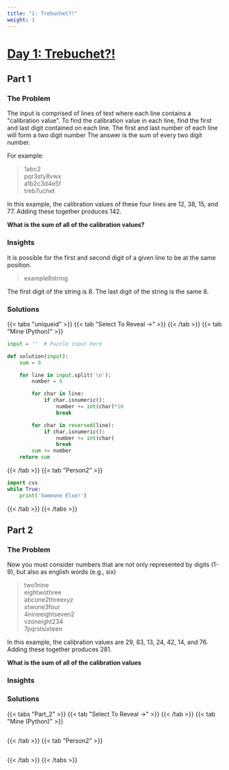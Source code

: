 ```yaml
---
title: "1: Trebuchet?!"
weight: 1
---
```


# [Day 1: Trebuchet?!](https://adventofcode.com/2023/day/1)
## Part 1
### The Problem

The input is comprised of lines of text where each line contains a "calibration value".
To find the calibration value in each line, find the first and last digit contained on each line.
The first and last number of each line will form a two digit number
The answer is the sum of every two digit number.

For example:

> 1abc2  
> pqr3sty8vwx  
> a1b2c3d4e5f  
> treb7uchet

In this example, the calibration values of these four lines are 12, 38, 15, and 77. Adding these together produces 142.

**What is the sum of all of the calibration values?**

### Insights
It is possible for the first and second digit of a given line to be at the same position.

> example8string

The first digit of the string is 8. The last digit of the string is the same 8.

### Solutions

{{< tabs "uniqueid" >}}
{{< tab "Select To Reveal ->" >}}
{{< /tab >}}
{{< tab "Mine (Python)" >}}
```python
input = ''  # Puzzle input here

def solution(input):
	sum = 0

	for line in input.split('\n'):
		number = 0

		for char in line:
			if char.isnumeric():
				number += int(char)*10
				break

		for char in reversed(line):
			if char.isnumeric():
				number += int(char)
				break
		sum += number
	return sum
```
{{< /tab >}}
{{< tab "Person2" >}}
```python
import cvs
while True:
	print('Someone Else!')
```
{{< /tab >}}
{{< /tabs >}}


## Part 2
### The Problem

Now you must consider numbers that are not only represented by digits (1-9), but also as english words (e.g., six)

> two1nine  
> eightwothree  
> abcone2threexyz  
> xtwone3four  
> 4nineeightseven2  
> vzoneight234  
> 7pqrstsixteen  

In this example, the calibration values are 29, 83, 13, 24, 42, 14, and 76. Adding these together produces 281.

**What is the sum of all of the calibration values**

### Insights



### Solutions

{{< tabs "Part_2" >}}
{{< tab "Select To Reveal ->" >}}
{{< /tab >}}
{{< tab "Mine (Python)" >}}
```python
```
{{< /tab >}}
{{< tab "Person2" >}}
```python
```
{{< /tab >}}
{{< /tabs >}}